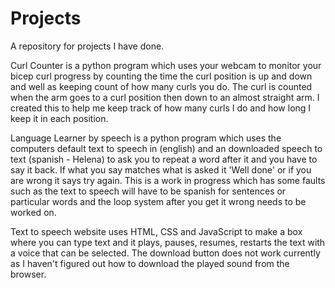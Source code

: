# Projects
A repository for projects I have done.

Curl Counter is a python program which uses your webcam to monitor your bicep curl progress by counting the time the curl position is up and down and well as keeping count of how many curls you do. The curl is counted when the arm goes to a curl position then down to an almost straight arm. I created this to help me keep track of how many curls I do and how long I keep it in each position.

Language Learner by speech is a python program which uses the computers default text to speech in (english) and an downloaded speech to text (spanish - Helena) to ask you to repeat a word after it and you have to say it back. If what you say matches what is asked it 'Well done' or if you are wrong it says try again. This is a work in progress which has some faults such as the text to speech will have to be spanish for sentences or particular words and the loop system after you get it wrong needs to be worked on.

Text to speech website uses HTML, CSS and JavaScript to make a box where you can type text and it plays, pauses, resumes, restarts the text with a voice that can be selected. The download button does not work currently as I haven't figured out how to download the played sound from the browser.
